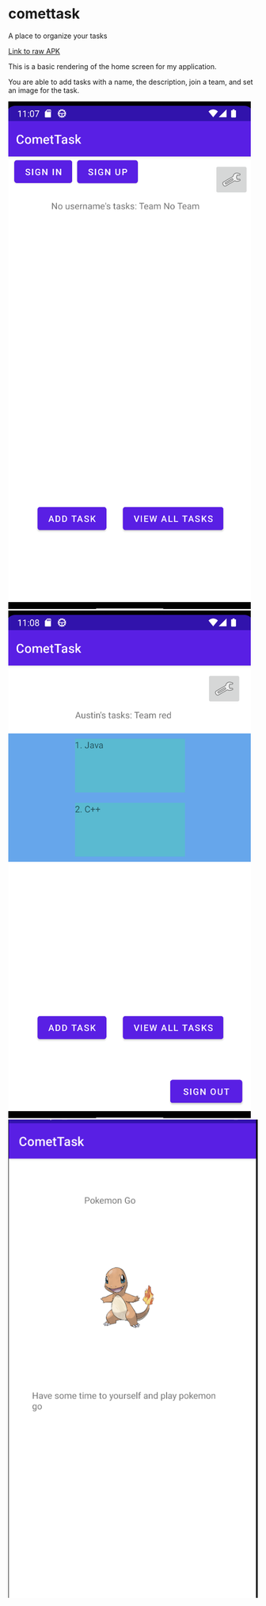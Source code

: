 # comettask
A place to organize your tasks

[Link to raw APK](app/build/intermediates/apk/debug/app-debug.apk)

This is a basic rendering of the home screen for my application.

You are able to add tasks with a name, the description, join a team, and set an image for the task.

![The Home Screen](screenshots/noaccount.png)
![The Home Screen](screenshots/account.png)
![The Home Screen](screenshots/charmander.png)
